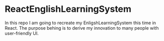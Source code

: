 # ReactEnglishLearningSystem
In this repo I am going to recreate my EnligshLearningSystem this time in React. The purpose behing is to derive my innovation to many people with user-friendly UI.
